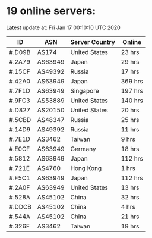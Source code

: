# 19 online servers:

Latest update at: Fri Jan 17 00:10:10 UTC 2020

| ID | ASN | Server Country | Online |
| -- | --- | -------------- | ------ |
| #.D09B | AS174 | United States | 23 hrs |
| #.2A79 | AS63949 | Japan | 29 hrs |
| #.15CF | AS49392 | Russia | 17 hrs |
| #.42A0 | AS63949 | Japan | 369 hrs |
| #.7F1D | AS63949 | Singapore | 197 hrs |
| #.9FC3 | AS53889 | United States | 140 hrs |
| #.D827 | AS20150 | United States | 20 hrs |
| #.5CBD | AS48347 | Russia | 25 hrs |
| #.14D9 | AS49392 | Russia | 11 hrs |
| #.7E1D | AS3462 | Taiwan | 9 hrs |
| #.E0CF | AS63949 | Germany | 18 hrs |
| #.5812 | AS63949 | Japan | 112 hrs |
| #.721E | AS4760 | Hong Kong | 1 hrs |
| #.F5C1 | AS63949 | Japan | 112 hrs |
| #.2A0F | AS63949 | United States | 13 hrs |
| #.528A | AS45102 | China | 32 hrs |
| #.DDCB | AS45102 | China | 4 hrs |
| #.544A | AS45102 | China | 21 hrs |
| #.326F | AS3462 | Taiwan | 19 hrs |

